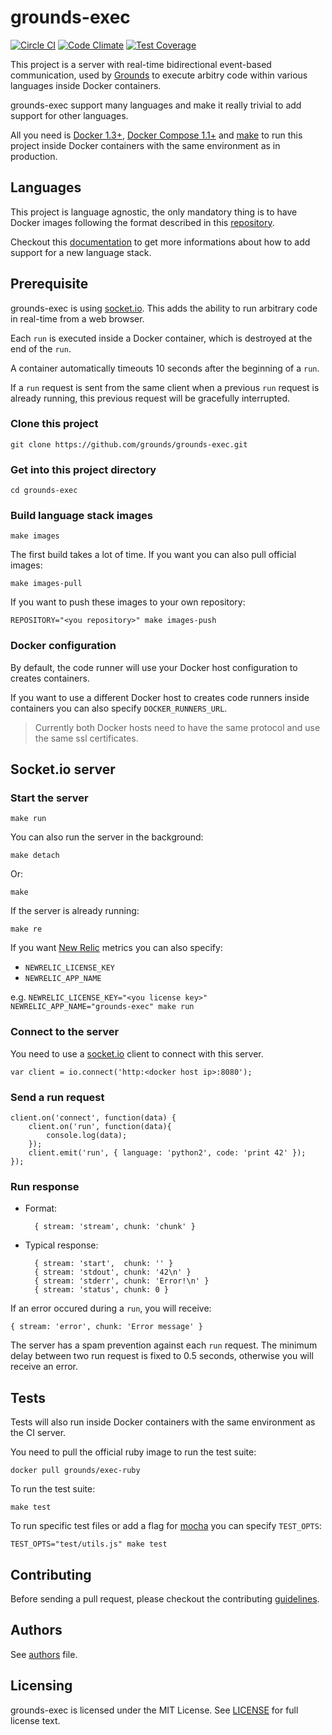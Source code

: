 # grounds-exec
[![Circle CI](https://circleci.com/gh/grounds/grounds-exec/tree/master.svg?style=svg)](https://circleci.com/gh/grounds/grounds-exec/tree/master)
[![Code Climate](https://codeclimate.com/github/grounds/grounds-exec/badges/gpa.svg)](https://codeclimate.com/github/grounds/grounds-exec)
[![Test Coverage](https://codeclimate.com/github/grounds/grounds-exec/badges/coverage.svg)](https://codeclimate.com/github/grounds/grounds-exec)

This project is a server with real-time bidirectional event-based communication,
used by [Grounds](http://beta.42grounds.io) to execute arbitry code within various
languages inside Docker containers.

grounds-exec support many languages and make it really trivial to add support
for other languages.

All you need is [Docker 1.3+](https://docker.com/),
[Docker Compose 1.1+](http://docs.docker.com/compose/) and
[make](http://www.gnu.org/software/make/) to run this project inside Docker
containers with the same environment as in production.

## Languages

This project is language agnostic, the only mandatory thing is to have Docker
images following the format described in this
[repository](http://github.com/grounds/grounds-images).

Checkout this
[documentation](https://github.com/grounds/grounds-images/blob/master/docs/NEW_LANGUAGE.md)
to get more informations about how to add support for a new language stack.

## Prerequisite
grounds-exec is using [socket.io](http://socket.io). This adds the ability
to run arbitrary code in real-time from a web browser.

Each `run` is executed inside a Docker container, which is destroyed at the end
of the `run`.

A container automatically timeouts 10 seconds after the beginning of a `run`.

If a `run` request is sent from the same client when a previous `run` request is
already running, this previous request will be gracefully interrupted.

### Clone this project

    git clone https://github.com/grounds/grounds-exec.git

### Get into this project directory

    cd grounds-exec

### Build language stack images

    make images

The first build takes a lot of time. If you want you can also pull official
images:

    make images-pull

If you want to push these images to your own repository:

    REPOSITORY="<you repository>" make images-push

### Docker configuration

By default, the code runner will use your Docker host configuration to
creates containers.

If you want to use a different Docker host to creates code runners inside
containers you can also specify `DOCKER_RUNNERS_URL`.

>Currently both Docker hosts need to have the same protocol and use the same
ssl certificates.

## Socket.io server

### Start the server

    make run

You can also run the server in the background:

    make detach

Or:

    make

If the server is already running:

    make re

If you want [New Relic](http://newrelic.com/) metrics you can also specify:

* `NEWRELIC_LICENSE_KEY`
* `NEWRELIC_APP_NAME`

e.g. `NEWRELIC_LICENSE_KEY="<you license key>" NEWRELIC_APP_NAME="grounds-exec" make run`

### Connect to the server

You need to use a [socket.io](http://socket.io/docs/client-api/) client to
connect with this server.

    var client = io.connect('http:<docker host ip>:8080');

### Send a run request

    client.on('connect', function(data) {
        client.on('run', function(data){
            console.log(data);
        });
        client.emit('run', { language: 'python2', code: 'print 42' });
    });

### Run response

* Format:

        { stream: 'stream', chunk: 'chunk' }

* Typical response:

        { stream: 'start',  chunk: '' }
        { stream: 'stdout', chunk: '42\n' }
        { stream: 'stderr', chunk: 'Error!\n' }
        { stream: 'status', chunk: 0 }

If an error occured during a `run`, you will receive:

    { stream: 'error', chunk: 'Error message' }

The server has a spam prevention against each `run` request. The minimum
delay between two run request is fixed to 0.5 seconds, otherwise you will
receive an error.

## Tests

Tests will also run inside Docker containers with the same environment
as the CI server.

You need to pull the official ruby image to run the test suite:

    docker pull grounds/exec-ruby

To run the test suite:

    make test

To run specific test files or add a flag for [mocha](http://mochajs.org/) you
can specify `TEST_OPTS`:

    TEST_OPTS="test/utils.js" make test

## Contributing

Before sending a pull request, please checkout the contributing
[guidelines](/docs/CONTRIBUTING.md).

## Authors

See [authors](/docs/AUTHORS.md) file.

## Licensing

grounds-exec is licensed under the MIT License. See [LICENSE](LICENSE) for
full license text.
